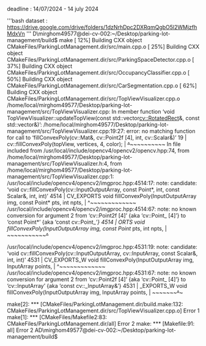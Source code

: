deadline : 14/07/2024 - 14 july 2024

'''bash
dataset : https://drive.google.com/drive/folders/1dzNrhDpc2DXRqmQgbO5l2WMjzfhMdxVn
'''
D\mirghom49577@dei-cv-002:~/Desktop/parking-lot-management/build$ make
[ 12%] Building CXX object CMakeFiles/ParkingLotManagement.dir/src/main.cpp.o
[ 25%] Building CXX object CMakeFiles/ParkingLotManagement.dir/src/ParkingSpaceDetector.cpp.o
[ 37%] Building CXX object CMakeFiles/ParkingLotManagement.dir/src/OccupancyClassifier.cpp.o
[ 50%] Building CXX object CMakeFiles/ParkingLotManagement.dir/src/CarSegmentation.cpp.o
[ 62%] Building CXX object CMakeFiles/ParkingLotManagement.dir/src/TopViewVisualizer.cpp.o
/home/local/mirghom49577/Desktop/parking-lot-management/src/TopViewVisualizer.cpp: In member function ‘void TopViewVisualizer::updateTopView(const std::vector<cv::RotatedRect>&, const std::vector<bool>&)’:
/home/local/mirghom49577/Desktop/parking-lot-management/src/TopViewVisualizer.cpp:19:27: error: no matching function for call to ‘fillConvexPoly(cv::Mat&, cv::Point2f [4], int, cv::Scalar&)’
   19 |         cv::fillConvexPoly(topView, vertices, 4, color);
      |         ~~~~~~~~~~~~~~~~~~^~~~~~~~~~~~~~~~~~~~~~~~~~~~~
In file included from /usr/local/include/opencv4/opencv2/opencv.hpp:74,
                 from /home/local/mirghom49577/Desktop/parking-lot-management/src/TopViewVisualizer.h:4,
                 from /home/local/mirghom49577/Desktop/parking-lot-management/src/TopViewVisualizer.cpp:1:
/usr/local/include/opencv4/opencv2/imgproc.hpp:4514:17: note: candidate: ‘void cv::fillConvexPoly(cv::InputOutputArray, const Point*, int, const Scalar&, int, int)’
 4514 | CV_EXPORTS void fillConvexPoly(InputOutputArray img, const Point* pts, int npts,
      |                 ^~~~~~~~~~~~~~
/usr/local/include/opencv4/opencv2/imgproc.hpp:4514:67: note:   no known conversion for argument 2 from ‘cv::Point2f [4]’ {aka ‘cv::Point_<float> [4]’} to ‘const Point*’ {aka ‘const cv::Point_<int>*’}
 4514 | ORTS void fillConvexPoly(InputOutputArray img, const Point* pts, int npts,
      |                                                ~~~~~~~~~~~~~^~~

/usr/local/include/opencv4/opencv2/imgproc.hpp:4531:19: note: candidate: ‘void cv::fillConvexPoly(cv::InputOutputArray, cv::InputArray, const Scalar&, int, int)’
 4531 | CV_EXPORTS_W void fillConvexPoly(InputOutputArray img, InputArray points,
      |                   ^~~~~~~~~~~~~~
/usr/local/include/opencv4/opencv2/imgproc.hpp:4531:67: note:   no known conversion for argument 2 from ‘cv::Point2f [4]’ {aka ‘cv::Point_<float> [4]’} to ‘cv::InputArray’ {aka ‘const cv::_InputArray&’}
 4531 | _EXPORTS_W void fillConvexPoly(InputOutputArray img, InputArray points,
      |                                                      ~~~~~~~~~~~^~~~~~

make[2]: *** [CMakeFiles/ParkingLotManagement.dir/build.make:132: CMakeFiles/ParkingLotManagement.dir/src/TopViewVisualizer.cpp.o] Error 1
make[1]: *** [CMakeFiles/Makefile2:83: CMakeFiles/ParkingLotManagement.dir/all] Error 2
make: *** [Makefile:91: all] Error 2
AD\mirghom49577@dei-cv-002:~/Desktop/parking-lot-management/build$ 
